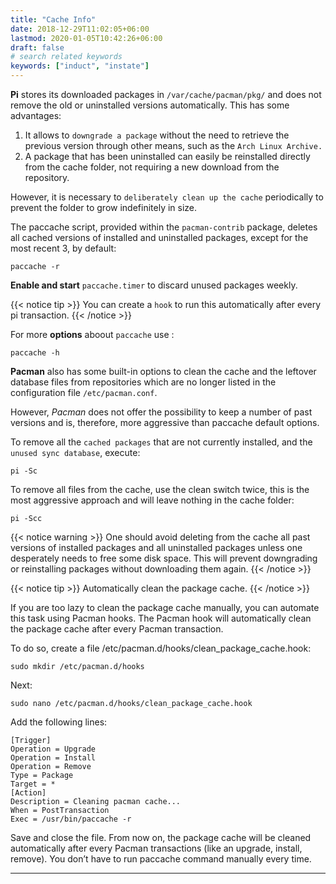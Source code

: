 ```yaml
---
title: "Cache Info"
date: 2018-12-29T11:02:05+06:00
lastmod: 2020-01-05T10:42:26+06:00
draft: false
# search related keywords
keywords: ["induct", "instate"]
---
```


**Pi** stores its downloaded packages in `/var/cache/pacman/pkg/` and does not remove the old or uninstalled versions automatically. This has some advantages:

1. It allows to `downgrade a package` without the need to retrieve the previous version through other means, such as the `Arch Linux Archive.`
2. A package that has been uninstalled can easily be reinstalled directly from the cache folder, not requiring a new download from the repository.

However, it is necessary to `deliberately clean up the cache` periodically to prevent the folder to grow indefinitely in size.

The paccache script, provided within the `pacman-contrib` package, deletes all cached versions of installed and uninstalled packages, except for the most recent 3, by default:
```
paccache -r
```
**Enable and start** `paccache.timer` to discard unused packages weekly.

{{< notice tip >}}
You can create a `hook` to run this automatically after every pi transaction.
{{< /notice >}}

For more **options** aboout `paccache` use :
```
paccache -h
```
**Pacman** also has some built-in options to clean the cache and the leftover database files from repositories which are no longer listed in the configuration file `/etc/pacman.conf`. 

However, *Pacman* does not offer the possibility to keep a number of past versions and is, therefore, more aggressive than paccache default options.

To remove all the `cached packages` that are not currently installed, and the `unused sync database`, execute:
```
pi -Sc
```

To remove all files from the cache, use the clean switch twice, this is the most aggressive approach and will leave nothing in the cache folder:
```
pi -Scc
```

{{< notice warning >}}
One should avoid deleting from the cache all past versions of installed packages and all uninstalled packages unless one desperately needs to free some disk space. This will prevent downgrading or reinstalling packages without downloading them again.
{{< /notice >}}

{{< notice tip >}}
Automatically clean the package cache.
{{< /notice >}}


If you are too lazy to clean the package cache manually, you can automate this task using Pacman hooks. The Pacman hook will automatically clean the package cache after every Pacman transaction.


To do so, create a file /etc/pacman.d/hooks/clean_package_cache.hook:
```
sudo mkdir /etc/pacman.d/hooks
```
Next:
```
sudo nano /etc/pacman.d/hooks/clean_package_cache.hook
```
Add the following lines:
```
[Trigger]
Operation = Upgrade
Operation = Install
Operation = Remove
Type = Package
Target = *
[Action]
Description = Cleaning pacman cache...
When = PostTransaction
Exec = /usr/bin/paccache -r
```
Save and close the file. From now on, the package cache will be cleaned automatically after every Pacman transactions (like an upgrade, install, remove). You don’t have to run paccache command manually every time.

----

